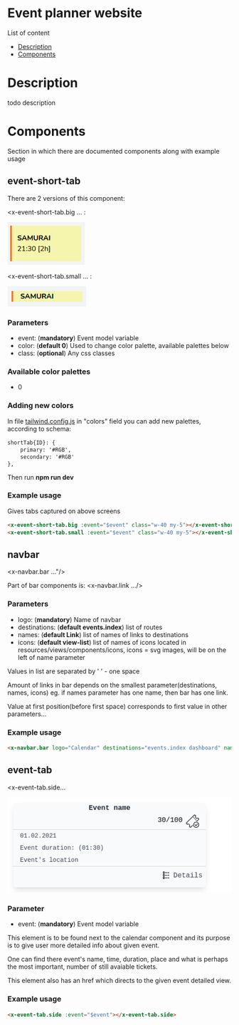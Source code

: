 # Event planner website

List of content

- [Description](#Description)
- [Components](#Components)

# Description
todo description

# Components
Section in which there are documented components along with example usage
## event-short-tab
There are 2 versions of this component:

<x-event-short-tab.big ... :

![x-event-short-tab.big](readme_res/event-short-tab/big.png)

<x-event-short-tab.small ... :

![x-event-short-tab.small](readme_res/event-short-tab/small.png)

### Parameters
- event: (**mandatory**) Event model variable
- color: (**default 0**) Used to change color palette, available palettes below
- class: (**optional**) Any css classes

### Available color palettes
- 0
### Adding new colors
In file [tailwind.config.js](tailwind.config.js) in "colors" field you can add new
palettes, according to schema:

    shortTab{ID}: {
        primary: '#RGB',
        secondary: '#RGB'
    },
Then run **npm run dev**
### Example usage
Gives tabs captured on above screens
```html
<x-event-short-tab.big :event="$event" class="w-40 my-5"></x-event-short-tab.big>
<x-event-short-tab.small :event="$event" class="w-40 my-5"></x-event-short-tab.small>
```

## navbar 
<x-navbar.bar ..."/>

Part of bar components is: <x-navbar.link .../> 

### Parameters
- logo: (**mandatory**) Name of navbar
- destinations: (**default events.index**) list of routes
- names: (**default Link**) list of names of links to destinations 
- icons: (**default view-list**) list of names of icons located in resources/views/components/icons, icons = svg images, will be on the left of name parameter

Values in list are separated by ' ' - one space 

Amount of links in bar depends on the smallest parameter(destinations, names, icons) eg. if names parameter has one name, then bar has one link.

Value at first position(before first space) corresponds to first value in other parameters...  

### Example usage
```html
<x-navbar.bar logo="Calendar" destinations="events.index dashboard" names="Events Dashboard" icons="view-list calendar"/>
```

## event-tab
<x-event-tab.side...

![x-event--tab.side](readme_res/event-tab-side/side.png)

### Parameter
- event: (**mandatory**) Event model variable


This element is to be found next to the calendar component and its purpose is to give user more detailed info about given event.

One can find there event's name, time, duration, place and what is perhaps the most important, number of still avaiable tickets.

This element also has an href which directs to the given event detailed view.

### Example usage
```html
<x-event-tab.side :event="$event"></x-event-tab.side>
```
